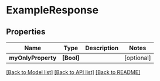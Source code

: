# ExampleResponse

## Properties
Name | Type | Description | Notes
------------ | ------------- | ------------- | -------------
**myOnlyProperty** | **[Bool]** |  | [optional] 

[[Back to Model list]](../README.md#documentation-for-models) [[Back to API list]](../README.md#documentation-for-api-endpoints) [[Back to README]](../README.md)


